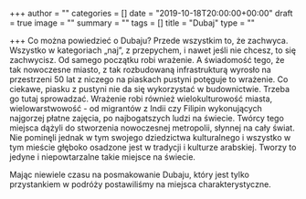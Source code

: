 +++
author = ""
categories = []
date = "2019-10-18T20:00:00+00:00"
draft = true
image = ""
summary = ""
tags = []
title = "Dubaj"
type = ""

+++
Co można powiedzieć o Dubaju? Przede wszystkim to, że zachwyca. Wszystko w kategoriach „naj”, z przepychem, i nawet jeśli nie chcesz, to się zachwycisz. Od samego początku robi wrażenie. A świadomość tego, że tak nowoczesne miasto, z tak rozbudowaną infrastrukturą wyrosło na przestrzeni 50 lat z niczego na piaskach pustyni potęguje to wrażenie. Co ciekawe, piasku z pustyni nie da się wykorzystać w budownictwie. Trzeba go tutaj sprowadzać. Wrażenie robi również wielokulturowość miasta, wielowarstwowość - od migrantów z Indii czy Filipin wykonujących najgorzej płatne zajęcia, po najbogatszych ludzi na świecie. Twórcy tego miejsca dążyli do stworzenia nowoczesnej metropolii, słynnej na cały świat. Nie pominęli jednak w tym swojego dziedzictwa kulturalnego i wszystko w tym mieście głęboko osadzone jest w tradycji i kulturze arabskiej. Tworzy to jedyne i niepowtarzalne takie miejsce na świecie. 

Mając niewiele czasu na posmakowanie Dubaju, który jest tylko przystankiem w podróży postawiliśmy na miejsca charakterystyczne. 